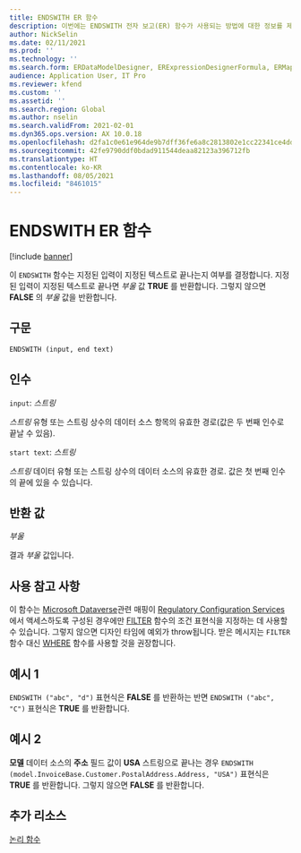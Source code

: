 ```yaml
---
title: ENDSWITH ER 함수
description: 이번에는 ENDSWITH 전자 보고(ER) 함수가 사용되는 방법에 대한 정보를 제공합니다.
author: NickSelin
ms.date: 02/11/2021
ms.prod: ''
ms.technology: ''
ms.search.form: ERDataModelDesigner, ERExpressionDesignerFormula, ERMappedFormatDesigner, ERModelMappingDesigner
audience: Application User, IT Pro
ms.reviewer: kfend
ms.custom: ''
ms.assetid: ''
ms.search.region: Global
ms.author: nselin
ms.search.validFrom: 2021-02-01
ms.dyn365.ops.version: AX 10.0.18
ms.openlocfilehash: d2fa1c0e61e964de9b7dff36fe6a8c2813802e1cc22341ce4ddd73a17751a9c7
ms.sourcegitcommit: 42fe9790ddf0bdad911544deaa82123a396712fb
ms.translationtype: HT
ms.contentlocale: ko-KR
ms.lasthandoff: 08/05/2021
ms.locfileid: "8461015"
---
```

# <a name="endswith-er-function"></a>ENDSWITH ER 함수

[!include [banner](../includes/banner.md)]

이 `ENDSWITH` 함수는 지정된 입력이 지정된 텍스트로 끝나는지 여부를 결정합니다. 지정된 입력이 지정된 텍스트로 끝나면 *부울* 값 **TRUE** 를 반환합니다. 그렇지 않으면 **FALSE** 의 *부울* 값을 반환합니다.

## <a name="syntax"></a>구문

```vb
ENDSWITH (input, end text)
```

## <a name="arguments"></a>인수

`input`: *스트링*

*스트링* 유형 또는 스트링 상수의 데이터 소스 항목의 유효한 경로(값은 두 번째 인수로 끝날 수 있음).

`start text`: *스트링*

*스트링* 데이터 유형 또는 스트링 상수의 데이터 소스의 유효한 경로. 값은 첫 번째 인수의 끝에 있을 수 있습니다.

## <a name="return-values"></a>반환 값

*부울*

결과 *부울* 값입니다.

## <a name="usage-notes"></a>사용 참고 사항

이 함수는 [Microsoft Dataverse](/power-platform/admin/data-integrator)관련 매핑이 [Regulatory Configuration Services](../../../finance/localizations/rcs-globalization-feature.md)에서 액세스하도록 구성된 경우에만 [FILTER](er-functions-list-filter.md) 함수의 조건 표현식을 지정하는 데 사용할 수 있습니다. 그렇지 않으면 디자인 타임에 예외가 throw됩니다. 받은 메시지는 `FILTER` 함수 대신 [WHERE](er-functions-list-where.md) 함수를 사용할 것을 권장합니다.

## <a name="example-1"></a>예시 1

`ENDSWITH ("abc", "d")` 표현식은 **FALSE** 를 반환하는 반면 `ENDSWITH ("abc", "C")` 표현식은 **TRUE** 를 반환합니다.

## <a name="example-2"></a>예시 2

**모델** 데이터 소스의 **주소** 필드 값이 **USA** 스트링으로 끝나는 경우 `ENDSWITH (model.InvoiceBase.Customer.PostalAddress.Address, "USA")` 표현식은 **TRUE** 를 반환합니다. 그렇지 않으면 **FALSE** 를 반환합니다.

## <a name="additional-resources"></a>추가 리소스

[논리 함수](er-functions-category-logical.md)
